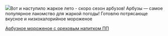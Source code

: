 <!--2025-07-11 00:14:09-->
<div class="yb">
  <div class="rss povarenok"><a href="https://www.povarenok.ru/recipes/show/182903/"><img src="https://www.povarenok.ru/data/cache/2025jul/10/42/3184055_47028-640x480.jpg"></a>Вот и наступило жаркое лето - скоро сезон арбузов! Арбузы — самое популярное лакомство для жаркой погоды! Готовлю потрясающе вкусное и низкокалорийное мороженое <p class="titl"><a href="https://www.povarenok.ru/recipes/show/182903/">Арбузное мороженое с ореховым напитком ПП</a></p></div>
</div>
